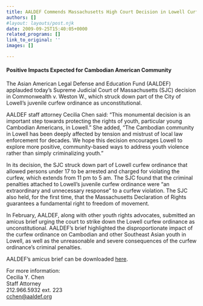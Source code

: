 ```yaml
---
title: AALDEF Commends Massachusetts High Court Decision in Lowell Curfew Case
authors: []
#layout: layouts/post.njk
date: 2009-09-25T15:40:05+0000
related_programs: []
link_to_original: ''
images: []

---
```

#### Positive Impacts Expected for Cambodian American Community

The Asian American Legal Defense and Education Fund (AALDEF) applauded today’s Supreme Judicial Court of Massachusetts (SJC) decision in Commonwealth v. Weston W., which struck down part of the City of Lowell’s juvenile curfew ordinance as unconstitutional.

AALDEF staff attorney Cecilia Chen said: “This monumental decision is an important step towards protecting the rights of youth, particular young Cambodian Americans, in Lowell.” She added, “The Cambodian community in Lowell has been deeply affected by tension and mistrust of local law enforcement for decades. We hope this decision encourages Lowell to explore more positive, community-based ways to address youth violence rather than simply criminalizing youth.”

In its decision, the SJC struck down part of Lowell curfew ordinance that allowed persons under 17 to be arrested and charged for violating the curfew, which extends from 11 pm to 5 am. The SJC found that the criminal penalties attached to Lowell’s juvenile curfew ordinance were “an extraordinary and unnecessary response” to a curfew violation. The SJC also held, for the first time, that the Massachusetts Declaration of Rights guarantees a fundamental right to freedom of movement.

In February, AALDEF, along with other youth rights advocates, submitted an amicus brief urging the court to strike down the Lowell curfew ordinance as unconstitutional. AALDEF’s brief highlighted the disproportionate impact of the curfew ordinance on Cambodian and other Southeast Asian youth in Lowell, as well as the unreasonable and severe consequences of the curfew ordinance’s criminal penalties.

AALDEF’s amicus brief can be downloaded [here](https://aaldef.netlify.com/uploads/pdf/FINALLowellCurfewAmicus.pdf). 

For more information:  
Cecilia Y. Chen  
Staff Attorney  
212\.966.5932 ext. 223  
[cchen@aaldef.org](mailto:cchen@aaldef.org)